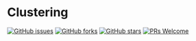 # Clustering
[![GitHub issues](https://img.shields.io/github/issues/Develop-Packt/Clustering.svg)](https://github.com/Develop-Packt/Clustering/issues)
[![GitHub forks](https://img.shields.io/github/forks/Develop-Packt/Clustering.svg)](https://github.com/Develop-Packt/Clustering/network)
[![GitHub stars](https://img.shields.io/github/stars/Develop-Packt/Clustering.svg)](https://github.com/Develop-Packt/Clustering/stargazers)
[![PRs Welcome](https://img.shields.io/badge/PRs-welcome-brightgreen.svg)](https://github.com/Develop-Packt/Clustering/pulls)
